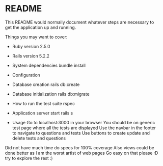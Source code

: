 # README

This README would normally document whatever steps are necessary to get the
application up and running.

Things you may want to cover:

* Ruby version
2.5.0
* Rails version
5.2.2
* System dependencies
bundle install

* Configuration

* Database creation
rails db:create

* Database initialization
rails db:migrate

* How to run the test suite
rspec

* Application server start
rails s
* Usage
Go to localhost:3000 in your browser
You should be on generic test page where all the tests are displayed
Use the navbar in the footer to navigate to questions and tests
Use buttons to create update and delete tests and questions


Did not have much time do specs for 100% coverage
Also views could be done better as I am the worst artist of web pages
Go easy on that please :D
try to explore the rest :)
